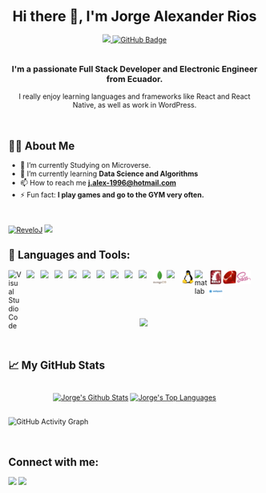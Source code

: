 <h1 align="center">Hi there 👋, I'm Jorge Alexander Rios</h1>
 <div align="center">
<a href="https://github.com/Alexr16/github-profile-views-counter&style=plastic">
    <img src="https://komarev.com/ghpvc/?username=Alexr16">
</a>
<a href="https://github.com/Alexr16?tab=followers"><img src="https://img.shields.io/github/followers/Alexr16?label=Followers&style=social" alt="GitHub Badge"></a>
 </div>
<br/>
<h3 align="center">I'm a passionate Full Stack Developer and Electronic Engineer from Ecuador.</h3>
<p align="center">I really enjoy learning languages and frameworks like React and React Native, as well as work in WordPress.</p>
 <br/>

## 🙋‍♂️ About Me

- 🔭 I’m currently Studying on Microverse.
- 🌱 I’m currently learning **Data Science and Algorithms**
- 📫 How to reach me **j.alex-1996@hotmail.com**
- ⚡ Fun fact: **I play games and go to the GYM very often.**
<br/>
 <p align="left"> <a href="https://twitter.com/ReveloJ" target="blank"><img src="https://img.shields.io/twitter/follow/ReveloJ?logo=twitter&style=for-the-badge&&logoColor=blue" alt="ReveloJ" /></a>
 <a href="https://www.linkedin.com/in/jorge-r%C3%ADos-3b33ab22b" target="blank"><img src="https://img.shields.io/badge/linkedin-%230077B5.svg?style=for-the-badge&logo=linkedin&logoColor=white"/></a>
 </p>

## 🚀 Languages and Tools:

<div>
  <img align="left" alt="Visual Studio Code" width="26px" src="https://cdn.jsdelivr.net/gh/devicons/devicon/icons/vscode/vscode-original.svg" style="padding-right:10px;" />
    <a href="https://www.java.com" target="_blank"> <img align="left" width="28px" src="https://img.icons8.com/color/48/000000/java-coffee-cup-logo.png"/> </a>
    <a href="https://reactjs.org/" target="_blank"> <img align="left" width="28px" src="https://img.icons8.com/color/48/000000/react-native.png"/> </a>
    <a href="https://developer.mozilla.org/en-US/docs/Web/JavaScript" target="_blank"> <img align="left" width="28px" src="https://img.icons8.com/color/48/000000/javascript.png"/> </a> 
    <a href="https://www.w3.org/html/" target="_blank"> <img align="left" width="28px" src="https://img.icons8.com/color/48/000000/html-5.png"/> </a> 
    <a href="https://www.w3schools.com/css/" target="_blank"> <img align="left" width="28px". src="https://img.icons8.com/color/48/000000/css3.png"/> </a> 
    <a href="https://getbootstrap.com" target="_blank"> <img align="left" width="28px" src="https://img.icons8.com/color/48/000000/bootstrap.png"/> </a> 
    <a href="https://www.python.org" target="_blank"> <img align="left" width="28px" src="https://img.icons8.com/color/48/000000/python.png"/> </a> 
    <a style="padding-right:8px;" href="https://nodejs.org" target="_blank"> <img align="left" width="28px" src="https://img.icons8.com/color/48/000000/nodejs.png"/> </a> 
    <a style="padding-right:8px;" href="https://www.mysql.com/" target="_blank"> <img align="left" width="28px" src="https://img.icons8.com/fluent/50/000000/mysql-logo.png"/> </a>
    <a href="https://www.mongodb.com/" target="_blank"> <img align="left" width="28px" src="https://raw.githubusercontent.com/devicons/devicon/master/icons/mongodb/mongodb-original-wordmark.svg" alt="mongodb" /> </a>  
    <a href="https://git-scm.com/" target="_blank"> <img align="left" width="28px" src="https://img.icons8.com/color/48/000000/git.png"/> </a> 
  <a href="https://www.linux.org/" target="_blank" rel="noreferrer"> <img align="left" width="28px" src="https://raw.githubusercontent.com/devicons/devicon/master/icons/linux/linux-original.svg" alt="linux"/> </a> 
  <a href="https://www.mathworks.com/" target="_blank" rel="noreferrer"> <img align="left" width="28px" src="https://upload.wikimedia.org/wikipedia/commons/2/21/Matlab_Logo.png" alt="matlab"/> </a> 
  <a href="https://rubyonrails.org" target="_blank" rel="noreferrer"> <img align="left" width="28px" src="https://raw.githubusercontent.com/devicons/devicon/master/icons/rails/rails-original-wordmark.svg" alt="rails"/> </a> 
  <a href="https://www.ruby-lang.org/en/" target="_blank" rel="noreferrer"> <img align="left" width="28px" src="https://raw.githubusercontent.com/devicons/devicon/master/icons/ruby/ruby-original.svg" alt="ruby" /> </a>
  <a href="https://sass-lang.com" target="_blank" rel="noreferrer"> <img align="left" width="28px" src="https://raw.githubusercontent.com/devicons/devicon/master/icons/sass/sass-original.svg" alt="sass" /> </a> 
  <a href="https://webpack.js.org" target="_blank" rel="noreferrer"> <img align="left" width="28px" src="https://raw.githubusercontent.com/devicons/devicon/d00d0969292a6569d45b06d3f350f463a0107b0d/icons/webpack/webpack-original-wordmark.svg" alt="webpack"/> </a>

 <br/>
</div>
<p></p>
  <br/>
<p align="center"><br/><br/><img src="https://github-readme-streak-stats.herokuapp.com/?user=Alexr16&theme=black-ice&hide_border=true&stroke=0000&background=060A0CD0"/></p>
 <br/>

 
## &#x1f4c8; My GitHub Stats

 <br/>
 <div align="center" width="280px" >
  <a href="https://github.com/Alexr16/github-readme-stats"><img alt="Jorge's Github Stats" src="https://github-readme-stats.vercel.app/api?username=Alexr16&show_icons=true&count_private=true&theme=react&hide_border=true&bg_color=0D1117" /></a>
  <a href="https://github.com/Alexr16/github-readme-stats"><img alt="Jorge's Top Languages" src="https://github-readme-stats.vercel.app/api/top-langs/?username=Alexr16&langs_count=8&count_private=true&layout=compact&theme=react&hide_border=true&bg_color=0D1117"/></a>
 <br/>
</div>

<br/>

 ![GitHub Activity Graph](https://activity-graph.herokuapp.com/graph?username=Alexr16&bg_color=0D1117&color=5BCDEC&line=5BCDEC&point=FFFFFF&hide_border=true)
 
 <br/>

## Connect with me:
<p align="left">

<a href = "https://www.linkedin.com/in/jorge-r%C3%ADos-3b33ab22b/"><img src="https://img.icons8.com/fluent/48/000000/linkedin.png"/></a>
<a href = "https://twitter.com/ReveloJ"><img src="https://img.icons8.com/fluent/48/000000/twitter.png"/></a>


</p>
